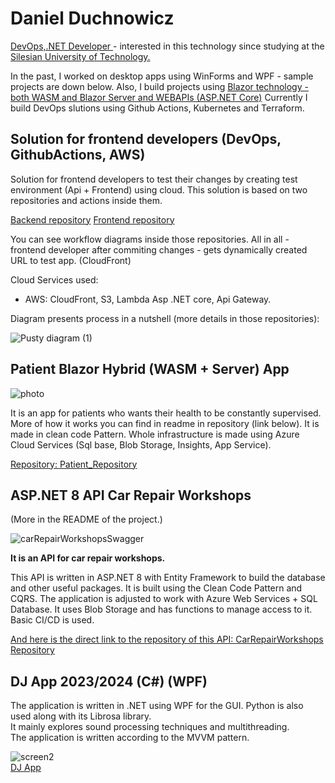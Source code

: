<h1>Daniel Duchnowicz</h1> 
<p><u> DevOps,.NET Developer </u> - interested in this technology since studying at the <u>Silesian University of Technology.</u></p>

In the past, I worked on desktop apps using WinForms and WPF - sample projects are down below.
Also, I build projects using <u>Blazor technology - both WASM and Blazor Server and WEBAPIs (ASP.NET Core)</u>
Currently I build DevOps slutions using Github Actions, Kubernetes and Terraform.

<h2>Solution for frontend developers (DevOps, GithubActions, AWS)</h3>

Solution for frontend developers to test their changes by creating test environment (Api + Frontend) using cloud. This solution is based on two repositories and actions inside them.

[Backend repository](https://github.com/danielduch212/FrontendSolutionLogic1)
[Frontend repository](https://github.com/danielduch212/FrontendSolutionFront1)

You can see workflow diagrams inside those repositories. All in all - frontend developer after commiting changes - gets dynamically created URL to test app. (CloudFront)

Cloud Services used: 
  - AWS: CloudFront, S3, Lambda Asp .NET core, Api Gateway.

Diagram presents process in a nutshell (more details in those repositories):

![Pusty diagram (1)](https://github.com/user-attachments/assets/871d89bb-75ed-451d-968a-cd813c340c03)


<h2>Patient Blazor Hybrid (WASM + Server) App</h2>

![photo](https://github.com/user-attachments/assets/abf23f67-e4bc-4dea-9c3d-dabc1d010788)

It is an app for patients who wants their health to be constantly supervised. More of how it works you can find in readme in repository (link below). It is made in clean code Pattern. Whole infrastructure is made using Azure Cloud Services (Sql base, Blob Storage, Insights, App Service).

<u>Repository: </u>
[Patient_Repository](https://github.com/danielduch212/Patient)


<h2>ASP.NET 8 API Car Repair Workshops</h2>
(More in the README of the project.)

![carRepairWorkshopsSwagger](https://github.com/user-attachments/assets/931bb093-8bd9-419b-98fb-c2020a8eb01d)

**It is an API for car repair workshops.**  

This API is written in ASP.NET 8 with Entity Framework to build the database and other useful packages. It is built using the Clean Code Pattern and CQRS. The application is adjusted to work with Azure Web Services + SQL Database. It uses Blob Storage and has functions to manage access to it. Basic CI/CD is used.


<u>And here is the direct link to the repository of this API: </u>
[CarRepairWorkshops Repository](https://github.com/danielduch212/CarRepairWorkshops)

<h2>DJ App 2023/2024 (C#) (WPF)</h2>
  
  The application is written in .NET using WPF for the GUI. Python is also used along with its Librosa library.  
  It mainly explores sound processing techniques and multithreading.  
  The application is written according to the MVVM pattern.
  
  ![screen2](https://github.com/danielduch212/danielduch212/assets/72360092/99f4fc95-b9b1-417a-9494-f748649bc349)  
  [DJ App](https://github.com/danielduch212/DjProgram)



